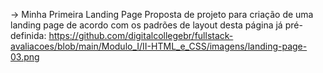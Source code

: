 → Minha Primeira Landing Page
Proposta de projeto para criação de uma landing page de acordo com os padrões de layout desta página já pré-definida: https://github.com/digitalcollegebr/fullstack-avaliacoes/blob/main/Modulo_I/II-HTML_e_CSS/imagens/landing-page-03.png
